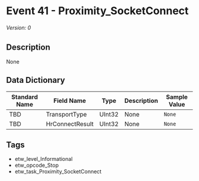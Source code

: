 # Event 41 - Proximity_SocketConnect
###### Version: 0

## Description
None

## Data Dictionary
|Standard Name|Field Name|Type|Description|Sample Value|
|---|---|---|---|---|
|TBD|TransportType|UInt32|None|`None`|
|TBD|HrConnectResult|UInt32|None|`None`|

## Tags
* etw_level_Informational
* etw_opcode_Stop
* etw_task_Proximity_SocketConnect
